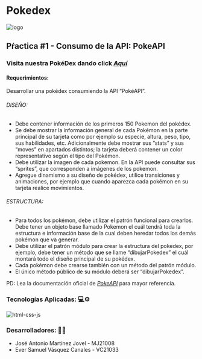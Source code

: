 # Pokedex

![logo](https://github.com/JoseMartinezMJ/Pokedex/assets/102596002/64c86df3-7c93-4c62-86d9-1d0f5a0ad699)


## Pŕactica #1 - Consumo de la API: PokeAPI

### Visita nuestra PokéDex dando click *[Aquí](https://josemartinezmj.github.io/Pokedex/)*

#### Requerimientos:
Desarrollar una pokédex consumiendo la API “PokéAPI”.
###### DISEÑO:
- Debe contener información de los primeros 150 Pokemon del pokédex.
- Se debe mostrar la información general de cada Pokémon en la parte principal de su tarjeta como por ejemplo su especie, altura, peso, tipo, sus habilidades, etc. Adicionalmente debe mostrar sus “stats” y sus “moves” en apartados distintos; la tarjeta deberá contener un color representativo según el tipo del Pokémon.
- Debe utilizar la imagen de cada pokemon. En la API puede consultar sus “sprites”, que corresponden a imágenes de los pokemon.
- Agregue dinamismo a su diseño de pokédex, utilice transiciones y animaciones, por ejemplo que cuando aparezca cada pokémon en su tarjeta realice movimientos.

###### ESTRUCTURA:
- Para todos los pokémon, debe utilizar el patrón funcional para crearlos. Debe tener un objeto base llamado Pokemon el cuál tendrá toda la estructura e información base de la cual deben heredar todos los demás pokémon que va generar.
- Debe utilizar el patrón módulo para crear la estructura del pokedex, por ejemplo, debe tener un método que se llame “dibujarPokedex” el cuál montará todo el diseño principal de su pokédex.
- Cada pokémon debe crearse también con un método del patrón módulo.
- El único método público de su módulo deberá ser “dibujarPokedex”.

PD: Lea la documentación oficial de *[PokeAPI](https://pokeapi.co/docs/v2)* para mayor referencia.


### Tecnologías Aplicadas: 💻⚙️
![html-css-js](https://github.com/JoseMartinezMJ/Pokedex/assets/102596002/40b8c9e8-80b3-484e-aa0c-7bdb02b1a8eb)


### Desarrolladores: 👨‍💻
- José Antonio Martínez Jovel - MJ21008
- Ever Samuel Vásquez Canales - VC21033
